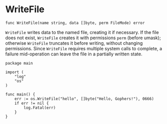 # WriteFile

```
func WriteFile(name string, data []byte, perm FileMode) error
```

`WriteFile` writes data to the named file, creating it if necessary. If the file does
not exist, `WriteFile` creates it with permissions `perm` (before umask); otherwise
`WriteFile` truncates it before writing, without changing permissions. Since `WriteFile`
requires multiple system calls to complete, a failure mid-operation can leave the file
in a partially written state.

```
package main

import (
    "log"
    "os"
)

func main() {
    err := os.WriteFile("hello", []byte("Hello, Gophers!"), 0666)
    if err != nil {
        log.Fatal(err)
    }
}
```